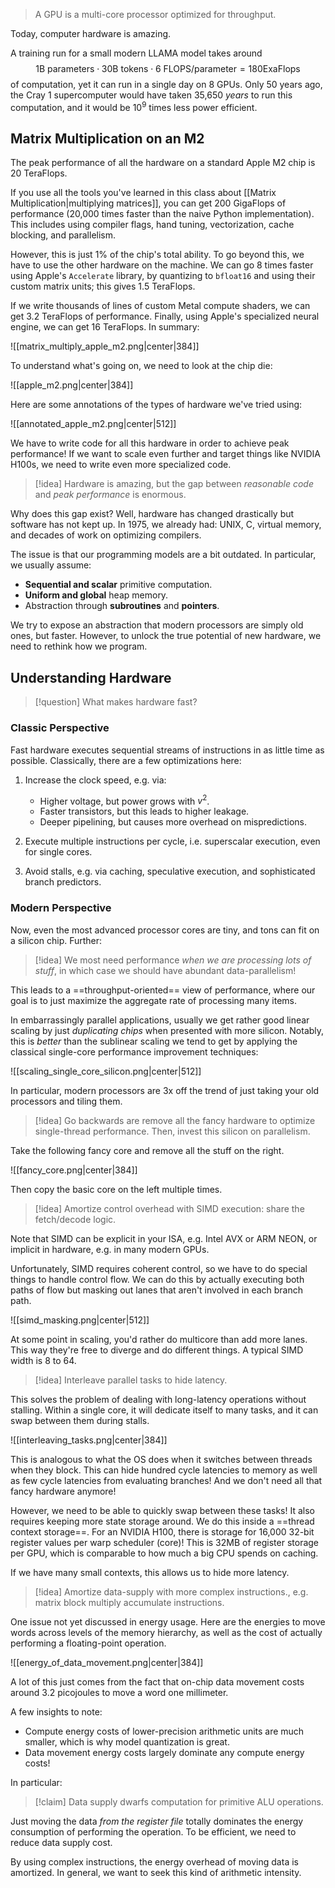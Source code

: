 > A GPU is a multi-core processor optimized for throughput.

Today, computer hardware is amazing.

A training run for a small modern LLAMA model takes around
$$
\text{1B parameters} \cdot \text{30B tokens} \cdot \text{6 FLOPS/parameter} = 180 \text{ExaFlops}
$$
of computation, yet it can run in a single day on 8 GPUs. Only 50 years ago, the Cray 1 supercomputer would have taken 35,650 *years* to run this computation, and it would be $10^{9}$ times less power efficient.

## Matrix Multiplication on an M2

The peak performance of all the hardware on a standard Apple M2 chip is 20 TeraFlops.

If you use all the tools you've learned in this class about [[Matrix Multiplication|multiplying matrices]], you can get 200 GigaFlops of performance (20,000 times faster than the naive Python implementation). This includes using compiler flags, hand tuning, vectorization, cache blocking, and parallelism.

However, this is just 1% of the chip's total ability. To go beyond this, we have to use the other hardware on the machine. We can go 8 times faster using Apple's `Accelerate` library, by quantizing to `bfloat16` and using their custom matrix units; this gives 1.5 TeraFlops.

If we write thousands of lines of custom Metal compute shaders, we can get 3.2 TeraFlops of performance. Finally, using Apple's specialized neural engine, we can get 16 TeraFlops. In summary:

![[matrix_multiply_apple_m2.png|center|384]]

To understand what's going on, we need to look at the chip die:

![[apple_m2.png|center|384]]

Here are some annotations of the types of hardware we've tried using:

![[annotated_apple_m2.png|center|512]]

We have to write code for all this hardware in order to achieve peak performance! If we want to scale even further and target things like NVIDIA H100s, we need to write even more specialized code.

> [!idea]
> Hardware is amazing, but the gap between *reasonable code* and *peak performance* is enormous.

Why does this gap exist? Well, hardware has changed drastically but software has not kept up. In 1975, we already had: UNIX, C, virtual memory, and decades of work on optimizing compilers.

The issue is that our programming models are a bit outdated. In particular, we usually assume:

* **Sequential and scalar** primitive computation.
* **Uniform and global** heap memory.
* Abstraction through **subroutines** and **pointers**.

We try to expose an abstraction that modern processors are simply old ones, but faster. However, to unlock the true potential of new hardware, we need to rethink how we program.

## Understanding Hardware

> [!question]
> What makes hardware fast?

### Classic Perspective

Fast hardware executes sequential streams of instructions in as little time as possible. Classically, there are a few optimizations here:

1. Increase the clock speed, e.g. via:
	* Higher voltage, but power grows with $v^{2}$.
	* Faster transistors, but this leads to higher leakage.
	* Deeper pipelining, but causes more overhead on mispredictions.

2. Execute multiple instructions per cycle, i.e. superscalar execution, even for single cores.
3. Avoid stalls, e.g. via caching, speculative execution, and sophisticated branch predictors.

### Modern Perspective

Now, even the most advanced processor cores are tiny, and tons can fit on a silicon chip. Further:

> [!idea]
> We most need performance *when we are processing lots of stuff*, in which case we should have abundant data-parallelism!

This leads to a ==throughput-oriented== view of performance, where our goal is to just maximize the aggregate rate of processing many items.

In embarrassingly parallel applications, usually we get rather good linear scaling by just *duplicating chips* when presented with more silicon. Notably, this is *better* than the sublinear scaling we tend to get by applying the classical single-core performance improvement techniques:

![[scaling_single_core_silicon.png|center|512]]

In particular, modern processors are 3x off the trend of just taking your old processors and tiling them.

> [!idea]
> Go backwards are remove all the fancy hardware to optimize single-thread performance. Then, invest this silicon on parallelism.

Take the following fancy core and remove all the stuff on the right.

![[fancy_core.png|center|384]]

Then copy the basic core on the left multiple times.

> [!idea]
> Amortize control overhead with SIMD execution: share the fetch/decode logic.

Note that SIMD can be explicit in your ISA, e.g. Intel AVX or ARM NEON, or implicit in hardware, e.g. in many modern GPUs.

Unfortunately, SIMD requires coherent control, so we have to do special things to handle control flow. We can do this by actually executing both paths of flow but masking out lanes that aren't involved in each branch path.

![[simd_masking.png|center|512]]

At some point in scaling, you'd rather do multicore than add more lanes. This way they're free to diverge and do different things. A typical SIMD width is 8 to 64.

> [!idea]
> Interleave parallel tasks to hide latency.

This solves the problem of dealing with long-latency operations without stalling. Within a single core, it will dedicate itself to many tasks, and it can swap between them during stalls.

![[interleaving_tasks.png|center|384]]

This is analogous to what the OS does when it switches between threads when they block. This can hide hundred cycle latencies to memory as well as few cycle latencies from evaluating branches! And we don't need all that fancy hardware anymore!

However, we need to be able to quickly swap between these tasks! It also requires keeping more state storage around. We do this inside a ==thread context storage==. For an NVIDIA H100, there is storage for 16,000 32-bit register values per warp scheduler (core)! This is 32MB of register storage per GPU, which is comparable to how much a big CPU spends on caching.

If we have many small contexts, this allows us to hide more latency.

> [!idea]
> Amortize data-supply with more complex instructions., e.g. matrix block multiply accumulate instructions.

One issue not yet discussed in energy usage. Here are the energies to move words across levels of the memory hierarchy, as well as the cost of actually performing a floating-point operation.

![[energy_of_data_movement.png|center|384]]

A lot of this just comes from the fact that on-chip data movement costs around 3.2 picojoules to move a word one millimeter.

A few insights to note:

* Compute energy costs of lower-precision arithmetic units are much smaller, which is why model quantization is great.
* Data movement energy costs largely dominate any compute energy costs!

In particular:

> [!claim]
> Data supply dwarfs computation for primitive ALU operations.

Just moving the data *from the register file* totally dominates the energy consumption of performing the operation. To be efficient, we need to reduce data supply cost.

By using complex instructions, the energy overhead of moving data is amortized. In general, we want to seek this kind of arithmetic intensity.